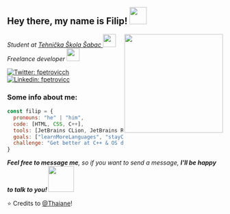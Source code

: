 <h2> Hey there, my name is Filip! <img src="https://media.giphy.com/media/3owyplYLWlGFQk9mF2/giphy.gif" width="40"></h2>
<img align='right' src="https://media.giphy.com/media/kBrSH5C4ps9nyNDo4S/giphy.gif" width="230">
<p><em>Student at <a href="http://www.tehskolasabac.edu.rs/">Tehnička Škola Šabac </a><img src="https://media.giphy.com/media/h4x6RMBru1Mx7zLWko/giphy.gif" width="30"></br>Freelance developer <img src="https://media.giphy.com/media/IauL6LvGNlT3ffhcqq/giphy.gif" width="30"></em></p>

[![Twitter: fpetrovicch](https://img.shields.io/twitter/follow/fpetrovicch?style=social)](https://twitter.com/fpetrovicch)
[![Linkedin: fpetrovicc](https://img.shields.io/badge/-fpetrovicc-blue?style=flat-square&logo=Linkedin&logoColor=white&link=https://www.linkedin.com/in/fpetrovicc/)](https://www.linkedin.com/in/fpetrovicc/)

### Some info about me: 

```javascript
const filip = {
  pronouns: "he" | "him",
  code: [HTML, CSS, C++],
  tools: [JetBrains CLion, JetBrains Rider, Visual Studio Code, vim],
  goals: ["learnMoreLanguages", "stayConsistent", "findGig"],
  challenge: "Get better at C++ & OS development"
}
```

<em><b>Feel free to message me</b>, so if you want to send a message, <b>I'll be happy to talk to you! </b></em><img src="https://media.giphy.com/media/cIn5fTcjnKhStIeAef/giphy.gif" width="60"> 

⭐️ Credits to [@Thaiane](https://github.com/Thaiane)!
